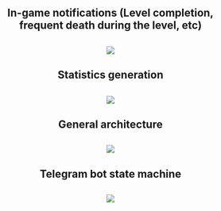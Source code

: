 ## <p align="center">In-game notifications (Level completion, frequent death during the level, etc)</p>
## <p align="center"><img src="https://drive.google.com/uc?id=1fv_0KIt_NPX7iKWr4-PTzl19Kkz9WgfK"></p>

## <p align="center">Statistics generation</p>
## <p align="center"><img src="https://drive.google.com/uc?id=1nR4A64If0jC22sPTDUpxJh4_jdgBkkgv"></p>

## <p align="center">General architecture</p>
## <p align="center"><img src="https://drive.google.com/uc?id=1Ei1kzHOatRa6r9C91Kp3Jd2xlISh2ZRu"></p>

## <p align="center">Telegram bot state machine</p>
## <p align="center"><img src="https://drive.google.com/uc?id=1OpTn1wHpb8xIXVtlRwmaqrzBtHNJyQTj"></p>
